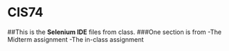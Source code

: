 # CIS74
##This is the **Selenium IDE** files from class.
###One section is from 
-The Midterm assignment
-The in-class assignment
